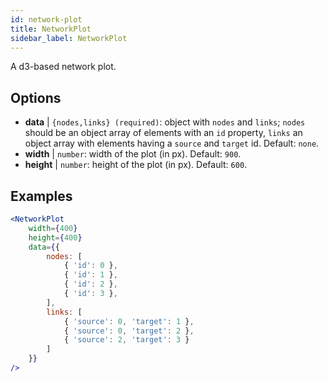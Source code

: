 ```yaml
---
id: network-plot
title: NetworkPlot
sidebar_label: NetworkPlot
---
```


A d3-based network plot.

## Options

* __data__ | `{nodes,links} (required)`: object with `nodes` and `links`; `nodes` should be an object array of elements with an `id` property, `links` an object array with elements having a `source` and `target` id. Default: `none`.
* __width__ | `number`: width of the plot (in px). Default: `900`.
* __height__ | `number`: height of the plot (in px). Default: `600`.


## Examples

```jsx live
<NetworkPlot
    width={400}
    height={400}
    data={{
        nodes: [
            { 'id': 0 },
            { 'id': 1 },
            { 'id': 2 },
            { 'id': 3 },
        ],
        links: [
            { 'source': 0, 'target': 1 },
            { 'source': 0, 'target': 2 },
            { 'source': 2, 'target': 3 }
        ]
    }}
/>
``` 

